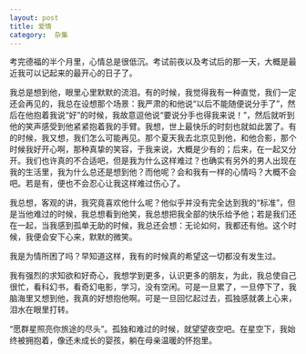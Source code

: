 ```yaml
---
layout: post
title: 爱情
category:  杂集
---
```

考完德福的半个月里，心情总是很低沉。考试前夜以及考试后的那一天，大概是最近我可以记起来的最开心的日子了。    
      
我总是想到他，眼里心里默默的流泪。有的时候，我觉得我有一种直觉，我们一定还会再见的，我总在设想那个场景：我严肃的和他说“以后不能随便说分手了”，然后在他抱着我说“好”的时候，我故意逗他说“要说分手也得我来说！”，然后就听到他的笑声感受到他紧紧抱着我的手臂。我想，世上最快乐的时刻也就如此罢了。有的时候，我又想，我们怎么可能再见。那个夏天我去北京见到他，和他合影，那个时候我好开心啊，那种真挚的笑容，于我来说，大概是少有的；后来，在一起又分开。我们也许真的不合适吧，但是我为什么这样难过？也确实有另外的男人出现在我的生活里，我为什么总还是想到他？而他呢？会和我有一样的心情吗？大概不会吧。若是有，便也不会忍心让我这样难过伤心了。             
                
我总想，客观的讲，我究竟喜欢他什么呢？他似乎并没有完全达到我的“标准”，但是当他难过的时候，我总想看到他笑，我总想把我全部的快乐给予他；若是我们还在一起，当我感到孤单无助的时候，我总还会想：无论如何，我都还有他。这个时候，我便会安下心来，默默的微笑。          
                    
我是为情所困了吗？早知道这样，我有的时候真的希望这一切都没有发生过。       
               

我有强烈的求知欲和好奇心，我想学到更多，认识更多的朋友，为此，我总使自己很忙，看科幻书，看奇幻电影，学习，没有空闲。可是一旦累了，一旦停下了，我脑海里又想到他，我真的好想抱他啊。可是一旦回忆起过去，孤独感就袭上心来，泪水在眼里打转。          
              
“愿群星照亮你旅途的尽头”。孤独和难过的时候，就望望夜空吧。在星空下，我始终被拥抱着，像还未成长的婴孩，躺在母亲温暖的怀抱里。           

                  
